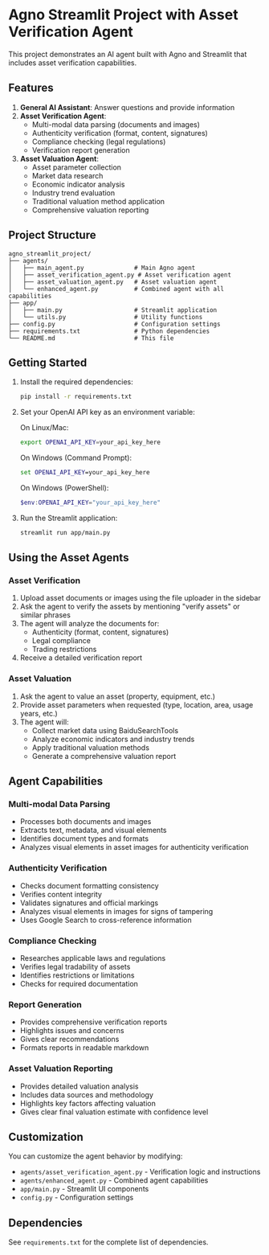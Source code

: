 # Agno Streamlit Project with Asset Verification Agent

This project demonstrates an AI agent built with Agno and Streamlit that includes asset verification capabilities.

## Features

1. **General AI Assistant**: Answer questions and provide information
2. **Asset Verification Agent**: 
   - Multi-modal data parsing (documents and images)
   - Authenticity verification (format, content, signatures)
   - Compliance checking (legal regulations)
   - Verification report generation
3. **Asset Valuation Agent**: 
   - Asset parameter collection
   - Market data research
   - Economic indicator analysis
   - Industry trend evaluation
   - Traditional valuation method application
   - Comprehensive valuation reporting

## Project Structure

```
agno_streamlit_project/
├── agents/
│   ├── main_agent.py              # Main Agno agent
│   ├── asset_verification_agent.py # Asset verification agent
│   ├── asset_valuation_agent.py   # Asset valuation agent
│   └── enhanced_agent.py          # Combined agent with all capabilities
├── app/
│   ├── main.py                    # Streamlit application
│   └── utils.py                   # Utility functions
├── config.py                      # Configuration settings
├── requirements.txt               # Python dependencies
└── README.md                      # This file
```

## Getting Started

1. Install the required dependencies:
   ```bash
   pip install -r requirements.txt
   ```

2. Set your OpenAI API key as an environment variable:
   
   On Linux/Mac:
   ```bash
   export OPENAI_API_KEY=your_api_key_here
   ```
   
   On Windows (Command Prompt):
   ```cmd
   set OPENAI_API_KEY=your_api_key_here
   ```
   
   On Windows (PowerShell):
   ```powershell
   $env:OPENAI_API_KEY="your_api_key_here"
   ```

3. Run the Streamlit application:
   ```bash
   streamlit run app/main.py
   ```

## Using the Asset Agents

### Asset Verification
1. Upload asset documents or images using the file uploader in the sidebar
2. Ask the agent to verify the assets by mentioning "verify assets" or similar phrases
3. The agent will analyze the documents for:
   - Authenticity (format, content, signatures)
   - Legal compliance
   - Trading restrictions
4. Receive a detailed verification report

### Asset Valuation
1. Ask the agent to value an asset (property, equipment, etc.)
2. Provide asset parameters when requested (type, location, area, usage years, etc.)
3. The agent will:
   - Collect market data using BaiduSearchTools
   - Analyze economic indicators and industry trends
   - Apply traditional valuation methods
   - Generate a comprehensive valuation report

## Agent Capabilities

### Multi-modal Data Parsing
- Processes both documents and images
- Extracts text, metadata, and visual elements
- Identifies document types and formats
- Analyzes visual elements in asset images for authenticity verification

### Authenticity Verification
- Checks document formatting consistency
- Verifies content integrity
- Validates signatures and official markings
- Analyzes visual elements in images for signs of tampering
- Uses Google Search to cross-reference information

### Compliance Checking
- Researches applicable laws and regulations
- Verifies legal tradability of assets
- Identifies restrictions or limitations
- Checks for required documentation

### Report Generation
- Provides comprehensive verification reports
- Highlights issues and concerns
- Gives clear recommendations
- Formats reports in readable markdown

### Asset Valuation Reporting
- Provides detailed valuation analysis
- Includes data sources and methodology
- Highlights key factors affecting valuation
- Gives clear final valuation estimate with confidence level

## Customization

You can customize the agent behavior by modifying:
- `agents/asset_verification_agent.py` - Verification logic and instructions
- `agents/enhanced_agent.py` - Combined agent capabilities
- `app/main.py` - Streamlit UI components
- `config.py` - Configuration settings

## Dependencies

See `requirements.txt` for the complete list of dependencies.